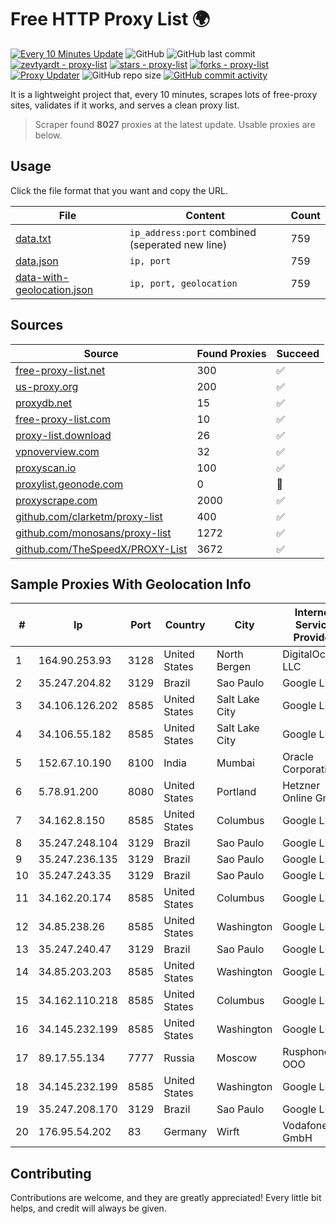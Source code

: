 
# Free HTTP Proxy List 🌍

[![Every 10 Minutes Update](https://github.com/mertguvencli/http-proxy-list/actions/workflows/main.yml/badge.svg?branch=main)](https://github.com/mertguvencli/http-proxy-list/actions/workflows/main.yml)
![GitHub](https://img.shields.io/github/license/mertguvencli/http-proxy-list)
![GitHub last commit](https://img.shields.io/github/last-commit/mertguvencli/http-proxy-list)
[![zevtyardt - proxy-list](https://img.shields.io/static/v1?label=zevtyardt&message=proxy-list&color=blue&logo=github)](https://github.com/zevtyardt/proxy-list "Go to GitHub repo")
[![stars - proxy-list](https://img.shields.io/github/stars/zevtyardt/proxy-list?style=social)](https://github.com/zevtyardt/proxy-list)
[![forks - proxy-list](https://img.shields.io/github/forks/zevtyardt/proxy-list?style=social)](https://github.com/zevtyardt/proxy-list)
[![Proxy Updater](https://github.com/zevtyardt/proxy-list/workflows/Proxy%20Updater/badge.svg)](https://github.com/zevtyardt/proxy-list/actions?query=workflow:"Proxy+Updater")
![GitHub repo size](https://img.shields.io/github/repo-size/zevtyardt/proxy-list)
[![GitHub commit activity](https://img.shields.io/github/commit-activity/m/zevtyardt/proxy-list?logo=commits)](https://github.com/zevtyardt/proxy-list/commits/main)

It is a lightweight project that, every 10 minutes, scrapes lots of free-proxy sites, validates if it works, and serves a clean proxy list.

> Scraper found **8027** proxies at the latest update. Usable proxies are below.

## Usage

Click the file format that you want and copy the URL.

|File|Content|Count|
|----|-------|-----|
|[data.txt](https://raw.githubusercontent.com/mertguvencli/http-proxy-list/main/proxy-list/data.txt)|`ip_address:port` combined (seperated new line)|759|
|[data.json](https://raw.githubusercontent.com/mertguvencli/http-proxy-list/main/proxy-list/data.json)|`ip, port`|759|
|[data-with-geolocation.json](https://raw.githubusercontent.com/mertguvencli/http-proxy-list/main/proxy-list/data-with-geolocation.json)|`ip, port, geolocation`|759|

## Sources

|Source|Found Proxies|Succeed|
|------|-------------|-------|
|[free-proxy-list.net](https://free-proxy-list.net)|300|✅|
|[us-proxy.org](https://www.us-proxy.org)|200|✅|
|[proxydb.net](http://proxydb.net)|15|✅|
|[free-proxy-list.com](https://free-proxy-list.com/?page=&port=&type%5B%5D=http&type%5B%5D=https&up_time=0&search=Search)|10|✅|
|[proxy-list.download](https://www.proxy-list.download/HTTP)|26|✅|
|[vpnoverview.com](https://vpnoverview.com/privacy/anonymous-browsing/free-proxy-servers)|32|✅|
|[proxyscan.io](https://www.proxyscan.io)|100|✅|
|[proxylist.geonode.com](https://proxylist.geonode.com/api/proxy-list?limit=300&page=1&sort_by=lastChecked&sort_type=desc&protocols=http,https)|0|🚫|
|[proxyscrape.com](https://api.proxyscrape.com/v2/?request=displayproxies&protocol=http&timeout=10000&country=all&ssl=all&anonymity=all)|2000|✅|
|[github.com/clarketm/proxy-list](https://raw.githubusercontent.com/clarketm/proxy-list/master/proxy-list-raw.txt)|400|✅|
|[github.com/monosans/proxy-list](https://raw.githubusercontent.com/monosans/proxy-list/main/proxies/http.txt)|1272|✅|
|[github.com/TheSpeedX/PROXY-List](https://raw.githubusercontent.com/TheSpeedX/PROXY-List/master/http.txt)|3672|✅|


## Sample Proxies With Geolocation Info

|#|Ip|Port|Country|City|Internet Service Provider|
|-|--|----|-------|----|-------------------------|
|1|164.90.253.93|3128|United States|North Bergen|DigitalOcean, LLC|
|2|35.247.204.82|3129|Brazil|Sao Paulo|Google LLC|
|3|34.106.126.202|8585|United States|Salt Lake City|Google LLC|
|4|34.106.55.182|8585|United States|Salt Lake City|Google LLC|
|5|152.67.10.190|8100|India|Mumbai|Oracle Corporation|
|6|5.78.91.200|8080|United States|Portland|Hetzner Online GmbH|
|7|34.162.8.150|8585|United States|Columbus|Google LLC|
|8|35.247.248.104|3129|Brazil|Sao Paulo|Google LLC|
|9|35.247.236.135|3129|Brazil|Sao Paulo|Google LLC|
|10|35.247.243.35|3129|Brazil|Sao Paulo|Google LLC|
|11|34.162.20.174|8585|United States|Columbus|Google LLC|
|12|34.85.238.26|8585|United States|Washington|Google LLC|
|13|35.247.240.47|3129|Brazil|Sao Paulo|Google LLC|
|14|34.85.203.203|8585|United States|Washington|Google LLC|
|15|34.162.110.218|8585|United States|Columbus|Google LLC|
|16|34.145.232.199|8585|United States|Washington|Google LLC|
|17|89.17.55.134|7777|Russia|Moscow|Rusphone OOO|
|18|34.145.232.199|8585|United States|Washington|Google LLC|
|19|35.247.208.170|3129|Brazil|Sao Paulo|Google LLC|
|20|176.95.54.202|83|Germany|Wirft|Vodafone GmbH|



## Contributing

Contributions are welcome, and they are greatly appreciated! Every
little bit helps, and credit will always be given.

